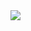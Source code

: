 <img src="https://capsule-render.vercel.app/api?type=soft&color=0:FBD3E9,100:BB377D&height=300&section=header&text=Hallo%20I'm%20Soeah!&fontSize=60&fontColor=FFFFFF" />




